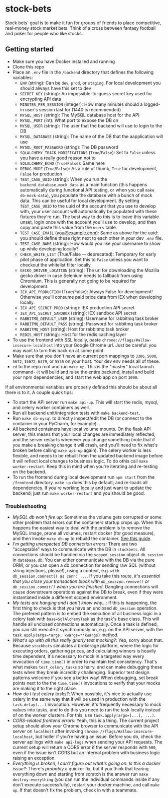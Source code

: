 # stock-bets
Stock bets' goal is to make it fun for groups of friends to place competitive, real-money stock market bets. Think of a cross between fantasy football and poker for people who like stocks.

## Getting started
* Make sure you have Docker installed and running
* Clone this repo
* Place an `.env` file in the `/backend` directory that defines the following variables:
  - `ENV` (string): Can be `dev`, `prod`, or `staging`. For local development you should always have this set to dev
  - `SECRET_KEY` (string): An impossible-to-guess secret key used for encrypting API data
  - `MINUTES_PER_SESSION` (integer):  How many minutes should a logged-in user's session last for (1440 is recommended)
  - `MYSQL_HOST` (string): The MySQL database host for the API
  - `MYSQL_PORT` (int): What port to expose the DB on
  - `MYSQL_USER` (string): The user that the backend will use to login to the DB 
  - `MYSQL_DATABASE` (string): The name of the DB that the aapplication will use
  - `MYSQL_ROOT_PASSWORD` (string): The DB password
  - `SQLALCHEMY_TRACK_MODIFICATIONS` (`True`/`False`): Set to `False` unless you have a really good reason not to
  - `SQLALCHEMY_ECHO` (`True`/`False`): Same here
  - `DEBUG_MODE` (`True`/`False`): As a rule of thumb, `True` for development, `False` for production
  - `TEST_CASE_UUID` (string): When you run the `backend.database.mock_data` as a main function (this happens automatically during functional API testing, or when you call `make db-mock-data`), you populate the database with a bunch of mock data. This can be useful for local development. By setting `TEST_CASE_UUID` to the uuid of the account that you use to develop with, your user account will automatically be populated with these fixtures they're run. The best way to do this is to leave this variable unset, login once with the account you'll use to develop, and then copy and paste this value from the `users` table. 
  - `TEST_CASE_EMAIL` (you@example.com): Same as above for the uuid: you should define these right next to each other in your dev `.env` file.  
  - `TEST_CASE_NAME` (string): How would you like your username to show up while developing locally?
  - `CHECK_WHITE_LIST` (True/False -- deprecated): Temporary for early pilot phase of application. Set this to `False` unless you want to checkout the whitelist filter locally. 
  - `GECKO_DRIVER_LOCATION` (string): The url for downloading the Mozilla gecko driver in case Selenium needs to fallback from using Chromium. This is generally not going to be required for development.
  - `IEX_API_PRODUCTION` (True/False): Always False for development! Otherwise you'll consume paid price data from IEX when developing locally.
  - `IEX_API_SECRET_PROD` (string): IEX production API secret
  - `IEX_API_SECRET_SANDBOX` (string): IEX sandbox API secret
  - `RABBITMQ_DEFAULT_USER` (string): Username for rabbitmq task broker
  - `RABBITMQ_DEFAULT_PASS` (string): Password for rabbitmq task broker
  - `RABBITMQ_HOST` (string): Host for rabbitmq task broker
  - `REDIS_HOST` (string): Host for the redis caching layer
* To use the frontend with SSL locally, paste `chrome://flags/#allow-insecure-localhost` into your Google Chrome url. Just be careful: you may want to turn this back on at some point.
* Make sure that you don't have an current port mappings to `3306`, `5000`, `5672`, `15672`, `6379`, or `5555` on your host. Your dev env needs all of these. 
* `cd` to the repo root and run `make up`. This is the "master" local launch command--it will build and raise the entire backend, install and build your npm dependencies, and start the web app on port `3000`. 

If all environmental variables are properly defined this should be about all there is to it. A couple quick tips:
* To start the API server run `make api-up`. This will start the redis, mysql, and celery worker containers as well.
* Run all backend unit/integration tests with `make backend-test`. 
* Run `make db-mysql` to directly inspect/edit the DB (or connect to the container in your PyCharm, for example). 
* All backend containers have local volume mounts. On the flask API server, this means that your local changes are immediately reflected, and the server restarts whenever you change something (note that if you make a breaking change it will crash, and you'll need to fix what's broken before calling `make api-up` again). The celery worker is less flexible, and needs to be rebuilt from the updated backend image before it will reflect local changes to business logic. To do othis call `make worker-restart`. Keep this in mind when you're iterating and re-testing on the backend. 
* To run the frontend during local development run `npm start` from the `/frontend` directory. `make up` does this by default, and re-loads all dependencies. If you're working locally and just want to update the backend, just run `make worker-restart` and you should be good. 

### Troubleshooting
* _MySQL db won't fire up:_ 
Sometimes the volume gets corrupted or some other problem that errors out the containers startup crops up. When this happens the easiest way to deal with the problem is to remove the MySQL image, prune all volumes, restart docker (for good measure), and then invoke `make db-up` to rebuild the container. [See this guide](https://github.com/Radu-Raicea/Dockerized-Flask/wiki/%5BDocker%5D-Remove-all-Docker-volumes-to-delete-the-database).
* _I'm getting unexpected DB connection errors:_ There are two "acceptable" ways to communicate with the DB in `stockbets`. All connections should be handled via the `scoped_session` object `db_session` in `database.db`. You can either communicate with the DB via the pure ORM, or you can open a db connection for sending raw SQL (without string injections, please!), using a context, e.g. `with db_session.connect() as conn: ...`. If you take this route, _it's essential that you close your transaction block with `db_session.remove()` or `db_session.commit()` when you are finished_. Dangling connections will cause downstream operations against the DB to break, even if they were instantiated inside a different scoped environment. 
* _My tests are hanging and I don't know why...:_ If this is happening, the first thing to check is that you have an unclosed `db_session` operation. The prefered pattern is to embed the execution of all business logic in a celery task with `base=SqlAlchemyTask` as the task's base class. This will handle all unclosed connections automatically. Once a task is defined, you can still execute it synchronously on, e.g. on the API server, with the `task.apply(args=*args, kwargs=**kwargs)` method. 
* _What's up with all this really gnarly test mocking?_: Yep, sorry about that. Because `stockbets` simulates a brokerage platform, where the logic for executing orders, gathering prices, and calculating winners is heavily time dependent, it's necessary to mock in a targeted way every invocation of `time.time()` in order to maintain test consistency. That's what makes `test_celery_tasks` so hairy, and can make debugging these tests when they break incredibly challenging. Superior test design patterns welcome if you see a better way! When debugging, set break points next to the the `time.time()` invocations to verify that your mocks are making it to the right place. 
* _How do I test celery tasks?_: When possible, it's nice to actually use celery in the same way that it will be used in production with the `task.delay(...)` invocation. However, it's frequently necessary to mock values into tasks, and to do this you need to run the task locally instead of on the worker clusters. For this, use `task.apply(args=[...], ...)`. 
* _CORS-related frontend errors_: Yeah, this is a thing. The current project setup should allow your Chrome browser to communicate with the API server on `localhost` after invoking `chrome://flags/#allow-insecure-localhost`, but holler if you're having an issue. Before you do, check the server api logs with `make api-logs` when sending your API requests. The current setup will return a CORS error if the server responds with `500`, even if the issue isn't CORS but an internal problem with  business logic raising an exception.
* _Everything is broken, I can't figure out what's going on. Is this a docker issue?_: There's _probably_ a quicker fix, but if you think that tearing everything down and starting from scratch is the answer run `make destroy-everything` (you can run the individual commands inside if any don't execute successfully), restart your docker machine, and call `make up`. If that doesn't fix the problem, check in with a teammate. 
